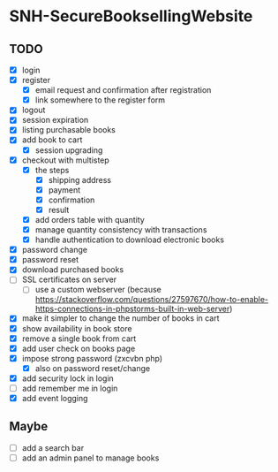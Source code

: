 # SNH-SecureBooksellingWebsite

## TODO
- [x] login
- [x] register
  - [X] email request and confirmation after registration
  - [X] link somewhere to the register form
- [x] logout
- [X] session expiration
- [x] listing purchasable books
- [x] add book to cart
  - [X] session upgrading
- [X] checkout with multistep
  - [X] the steps
      - [X] shipping address
      - [X] payment
      - [X] confirmation
      - [X] result
  - [X] add orders table with quantity
  - [X] manage quantity consistency with transactions
  - [X] handle authentication to download electronic books
- [X] password change
- [X] password reset
- [X] download purchased books
- [ ] SSL certificates on server
  - [ ] use a custom webserver (because https://stackoverflow.com/questions/27597670/how-to-enable-https-connections-in-phpstorms-built-in-web-server)
- [X] make it simpler to change the number of books in cart
- [X] show availability in book store
- [X] remove a single book from cart
- [X] add user check on books page 
- [X] impose strong password (zxcvbn php)
  - [X] also on password reset/change
- [X] add security lock in login 
- [ ] add remember me in login
- [X] add event logging 

## Maybe
- [ ] add a search bar
- [ ] add an admin panel to manage books